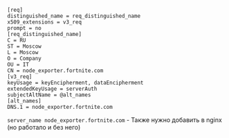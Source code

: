 ```
[req]
distinguished_name = req_distinguished_name
x509_extensions = v3_req
prompt = no
[req_distinguished_name]
C = RU
ST = Moscow
L = Moscow
O = Company
OU = IT
CN = node_exporter.fortnite.com
[v3_req]
keyUsage = keyEncipherment, dataEncipherment
extendedKeyUsage = serverAuth
subjectAltName = @alt_names
[alt_names]
DNS.1 = node_exporter.fortnite.com
```

```server_name node_exporter.fortnite.com``` - Также нужно добавить в nginx (но работало и без него)
